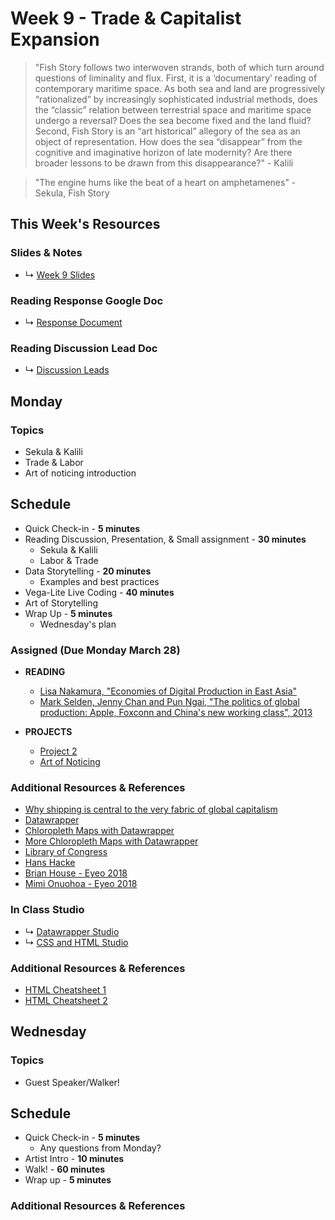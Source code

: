 # Week 9 - Trade & Capitalist Expansion

> "Fish Story follows two interwoven strands, both of which turn around questions of liminality and flux. First, it is a ‘documentary’ reading of contemporary maritime space. As both sea and land are progressively “rationalized” by increasingly sophisticated industrial methods, does the “classic” relation between terrestrial space and maritime space undergo a reversal? Does the sea become fixed and the land fluid? Second, Fish Story is an “art historical” allegory of the sea as an object of representation. How does the sea “disappear” from the cognitive and imaginative horizon of late modernity? Are there broader lessons to be drawn from this disappearance?" - Kalili

> "The engine hums like the beat of a heart on amphetamenes" - Sekula, Fish Story
## This Week's Resources

### Slides & Notes 
* ↳ [Week 9 Slides](https://docs.google.com/presentation/d/1a2LZ7SNBT0LAO0M2iOKjw_D8RDEj5ooLgB-CoRnruVo/edit?usp=sharing)
### Reading Response Google Doc
* ↳ [Response Document](https://docs.google.com/document/d/15rYCmi8DXG5ANeaaNK7Ywzmi9zo7B-4xNomqk54G8cg/edit?usp=sharing)

### Reading Discussion Lead Doc
* ↳ [Discussion Leads](https://docs.google.com/document/d/1d2W5wnQpiwwJacIzfLSThBpEHd_V4VwRCJpqFQgD0Yg/edit?usp=sharing)

## Monday

### Topics
* Sekula & Kalili
* Trade & Labor
* Art of noticing introduction


## Schedule
* Quick Check-in - __5 minutes__
* Reading Discussion, Presentation, & Small assignment - __30 minutes__
    * Sekula & Kalili
    * Labor & Trade
* Data Storytelling - __20 minutes__
    * Examples and best practices    
* Vega-Lite Live Coding - __40 minutes__
* Art of Storytelling
* Wrap Up -  __5 minutes__
    * Wednesday's plan

### Assigned (**Due Monday March 28**)

* **READING**
    * [Lisa Nakamura, "Economies of Digital Production in East Asia"](http://static1.1.sqspcdn.com/static/f/707453/11409674/1301102745057/Media-Fields-2-Nakamura.pdf?token=XCUcazisBv2ZLAhbvcr58wwJJek%3D)
    * [Mark Selden, Jenny Chan and Pun Ngai, "The politics of global production: Apple, Foxconn and China's new working class", 2013](https://www.researchgate.net/publication/264225687_The_Politics_of_Global_Production_Apple_Foxconn_and_China's_New_Working_Class)
 
* **PROJECTS**
    * [Project 2](projects/project_02.md)
    * [Art of Noticing](projects/art-of-noticing.md)

### Additional Resources & References
* [Why shipping is central to the very fabric of global capitalism](https://www.youtube.com/watch?v=NrT9i4GS3fg)
* [Datawrapper](https://www.datawrapper.de/)
* [Chloropleth Maps with Datawrapper](https://blog.datawrapper.de/choroplethmaps/)
* [More Chloropleth Maps with Datawrapper](https://blog.datawrapper.de/weekly-chart-europegrowth/)
* [Library of Congress](https://www.loc.gov/)
* [Hans Hacke](https://www.hanshack.com/)
* [Brian House - Eyeo 2018](https://vimeo.com/287093394)
* [Mimi Onuohoa - Eyeo 2018](https://vimeo.com/233011125)



### In Class Studio
* ↳ [Datawrapper Studio](../tutorials_guides/exercises/week_09_studio.md)
* ↳ [CSS and HTML Studio](../tutorials_guides/exercises/week_10_studio.md)


### Additional Resources & References
* [HTML Cheatsheet 1](https://developer.mozilla.org/en-US/docs/Learn/HTML/Cheatsheet)
* [HTML Cheatsheet 2](https://drive.google.com/file/d/1V_Th2OPnb6FcRVPMcpqeWigFD7DC1XYx/view?usp=sharing)


## Wednesday

### Topics
* Guest Speaker/Walker!

## Schedule
* Quick Check-in - __5 minutes__
    * Any questions from Monday?
* Artist Intro - __10 minutes__
* Walk! - __60 minutes__
* Wrap up - __5 minutes__
 


### Additional Resources & References 
